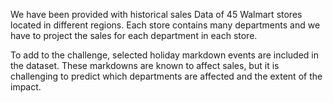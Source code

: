 We have been provided with historical sales Data of 45 Walmart stores located in different regions. Each store contains many departments and we have to project the sales for each department in each store.

To add to the challenge, selected holiday markdown events are included in the dataset. These markdowns are known to affect sales, but it is challenging to predict which departments are affected and the extent of the impact.
